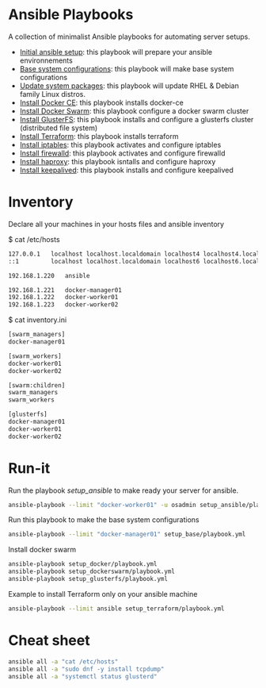 # Ansible Playbooks

A collection of minimalist Ansible playbooks for automating server setups.

- [Initial ansible setup](./setup_ansible): this playbook will prepare your ansible environnements
- [Base system configurations](./setup_base): this playbook will make base system configurations
- [Update system packages](./update_packages/): this playbook will update RHEL & Debian family Linux distros. 
- [Install Docker CE](./setup_docker/): this playbook installs docker-ce
- [Install Docker Swarm](./setup_dockerswarm/): this playbook configure a docker swarm cluster
- [Install GlusterFS](./setup_glusterfs/): this playbook installs and configure a glusterfs cluster (distributed file system)
- [Install Terraform](./setup_terraform/): this playbook installs terraform
- [Install iptables](./setup_iptables/): this playbook activates and configure iptables
- [Install firewalld](./setup_firewalld/): this playbook activates and configure firewalld
- [Install haproxy](./setup_haproxy/): this playbook isntalls and configure haproxy
- [Install keepalived](./setup_keepalived/): this playbook installs and configure keepalived

# Inventory

Declare all your machines in your hosts files and ansible inventory

$ cat /etc/hosts

```bash
127.0.0.1   localhost localhost.localdomain localhost4 localhost4.localdomain4
::1         localhost localhost.localdomain localhost6 localhost6.localdomain6

192.168.1.220	ansible

192.168.1.221	docker-manager01
192.168.1.222	docker-worker01
192.168.1.223	docker-worker02
```

$ cat inventory.ini

```bash
[swarm_managers]
docker-manager01

[swarm_workers]
docker-worker01
docker-worker02

[swarm:children]
swarm_managers
swarm_workers

[glusterfs]
docker-manager01
docker-worker01
docker-worker02
```

# Run-it

Run the playbook *setup_ansible* to make ready your server for ansible.

```bash
ansible-playbook --limit "docker-worker01" -u osadmin setup_ansible/playbook.yml 
```

Run this playbook to make the base system configurations

```bash
ansible-playbook --limit "docker-manager01" setup_base/playbook.yml
```

Install docker swarm

```bash
ansible-playbook setup_docker/playbook.yml
ansible-playbook setup_dockerswarm/playbook.yml
ansible-playbook setup_glusterfs/playbook.yml
```

Example to install Terraform only on your ansible machine

```bash
ansible-playbook --limit ansible setup_terraform/playbook.yml
```

# Cheat sheet

```bash
ansible all -a "cat /etc/hosts"
ansible all -a "sudo dnf -y install tcpdump"
ansible all -a "systemctl status glusterd"
```